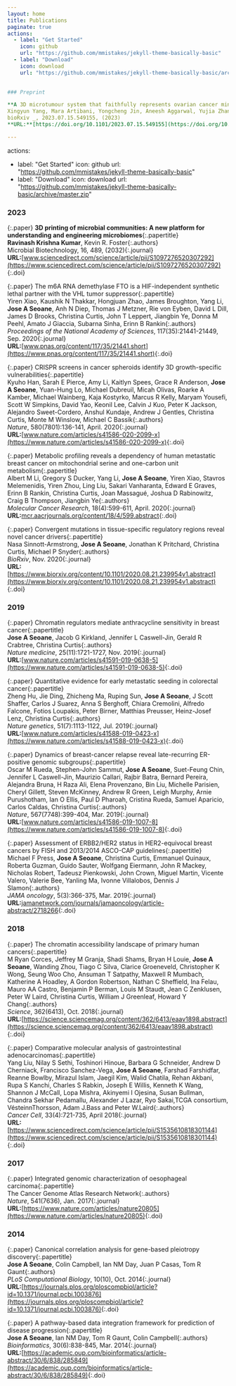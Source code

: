 ```yaml
---
layout: home
title: Publications
paginate: true
actions:
  - label: "Get Started"
    icon: github
    url: "https://github.com/mmistakes/jekyll-theme-basically-basic"
  - label: "Download"
    icon: download
    url: "https://github.com/mmistakes/jekyll-theme-basically-basic/archive/master.zip"
    

### Preprint

**A 3D microtumour system that faithfully represents ovarian cancer minimal residual disease**
Xingyun Yang, Mara Artibani, Yongcheng Jin, Aneesh Aggarwal, Yujia Zhang, Sandra Muñoz-Galvan, Ellina Mikhailova, Lena Rai, Nobina Mukherjee, **Ravinash Krishna Kumar**, Ashwag Albukhari, Linna Zhou, Ahmed Ashour Ahmed, Hagan Bayley<br>
bioRxiv _, 2023.07.15.549155, (2023) 
**URL:**[https://doi.org/10.1101/2023.07.15.549155](https://doi.org/10.1101/2023.07.15.549155)

---
```


actions:
  - label: "Get Started"
    icon: github
    url: "https://github.com/mmistakes/jekyll-theme-basically-basic"
  - label: "Download"
    icon: download
    url: "https://github.com/mmistakes/jekyll-theme-basically-basic/archive/master.zip"



### 2023

{:.paper}
<span>**3D printing of microbial communities: A new platform for understanding and engineering microbiomes**</span>{:.papertitle}  
<span>**Ravinash Krishna Kumar**, Kevin R. Foster</span>{:.authors}<br>
<span>Microbial Biotechnology, 16, 489, (2032)</span>{:.journal}  
<span>**URL:**[www.sciencedirect.com/science/article/pii/S1097276520307292](https://www.sciencedirect.com/science/article/pii/S1097276520307292)</span>{:.doi}

{:.paper}
<span>The m6A RNA demethylase FTO is a HIF-independent synthetic lethal partner with the VHL tumor suppressor</span>{:.papertitle}  
<span>Yiren Xiao, Kaushik N Thakkar, Hongjuan Zhao, James Broughton, Yang Li, **Jose A Seoane**, Anh N Diep, Thomas J Metzner, Rie von Eyben, David L Dill, James D Brooks, Christina Curtis, John T Leppert, Jiangbin Ye, Donna M Peehl, Amato J Giaccia, Subarna Sinha, Erinn B Rankin</span>{:.authors}<br>
<span>_Proceedings of the National Academy of Sciences_, 117(35):21441-21449, Sep. 2020</span>{:.journal}  
<span>**URL:**[www.pnas.org/content/117/35/21441.short](https://www.pnas.org/content/117/35/21441.short)</span>{:.doi}

{:.paper}
<span>CRISPR screens in cancer spheroids identify 3D growth-specific vulnerabilities</span>{:.papertitle}  
<span>Kyuho Han, Sarah E Pierce, Amy Li, Kaitlyn Spees, Grace R Anderson, **Jose A Seoane**, Yuan-Hung Lo, Michael Dubreuil, Micah Olivas, Roarke A Kamber, Michael Wainberg, Kaja Kostyrko, Marcus R Kelly, Maryam Yousefi, Scott W Simpkins, David Yao, Keonil Lee, Calvin J Kuo, Peter K Jackson, Alejandro Sweet-Cordero, Anshul Kundaje, Andrew J Gentles, Christina Curtis, Monte M Winslow, Michael C Bassik</span>{:.authors}<br>
<span>_Nature_, 580(7801):136-141, April. 2020</span>{:.journal}  
<span>**URL:**[www.nature.com/articles/s41586-020-2099-x](https://www.nature.com/articles/s41586-020-2099-x)</span>{:.doi}

{:.paper}
<span>Metabolic profiling reveals a dependency of human metastatic breast cancer on mitochondrial serine and one-carbon unit metabolism</span>{:.papertitle}  
<span>Albert M Li, Gregory S Ducker, Yang Li, **Jose A Seoane**, Yiren Xiao, Stavros Melemenidis, Yiren Zhou, Ling Liu, Sakari Vanharanta, Edward E Graves, Erinn B Rankin, Christina Curtis, Joan Massagué, Joshua D Rabinowitz, Craig B Thompson, Jiangbin Ye</span>{:.authors}<br>
<span>_Molecular Cancer Research_, 18(4):599-611, April. 2020</span>{:.journal}  
<span>**URL:**[mcr.aacrjournals.org/content/18/4/599.abstract](https://mcr.aacrjournals.org/content/18/4/599.abstract)</span>{:.doi}

{:.paper}
<span>Convergent mutations in tissue-specific regulatory regions reveal novel cancer drivers</span>{:.papertitle}  
<span>Nasa Sinnott-Armstrong, **Jose A Seoane**, Jonathan K Pritchard, Christina Curtis, Michael P Snyder</span>{:.authors}<br>
<span>_BioRxiv_,  Nov. 2020</span>{:.journal}  
<span>**URL:**[https://www.biorxiv.org/content/10.1101/2020.08.21.239954v1.abstract](https://www.biorxiv.org/content/10.1101/2020.08.21.239954v1.abstract)</span>{:.doi}

### 2019

{:.paper}
<span>Chromatin regulators mediate anthracycline sensitivity in breast cancer</span>{:.papertitle}  
<span>**Jose A Seoane**, Jacob G Kirkland, Jennifer L Caswell-Jin, Gerald R Crabtree, Christina Curtis</span>{:.authors}<br>
<span>_Nature medicine_, 25(11):1721-1727, Nov. 2019</span>{:.journal}  
<span>**URL:**[www.nature.com/articles/s41591-019-0638-5](https://www.nature.com/articles/s41591-019-0638-5)</span>{:.doi}

{:.paper}
<span>Quantitative evidence for early metastatic seeding in colorectal cancer</span>{:.papertitle}  
<span>Zheng Hu, Jie Ding, Zhicheng Ma, Ruping Sun, **Jose A Seoane**, J Scott Shaffer, Carlos J Suarez, Anna S Berghoff, Chiara Cremolini, Alfredo Falcone, Fotios Loupakis, Peter Birner, Matthias Preusser, Heinz-Josef Lenz, Christina Curtis</span>{:.authors}<br>
<span>_Nature genetics_, 51(7):1113-1122, Jul. 2019</span>{:.journal}  
<span>**URL:**[www.nature.com/articles/s41588-019-0423-x](https://www.nature.com/articles/s41588-019-0423-x)</span>{:.doi}

{:.paper}
<span>Dynamics of breast-cancer relapse reveal late-recurring ER-positive genomic subgroups</span>{:.papertitle}  
<span>Oscar M Rueda, Stephen-John Sammut, **Jose A Seoane**, Suet-Feung Chin, Jennifer L Caswell-Jin, Maurizio Callari, Rajbir Batra, Bernard Pereira, Alejandra Bruna, H Raza Ali, Elena Provenzano, Bin Liu, Michelle Parisien, Cheryl Gillett, Steven McKinney, Andrew R Green, Leigh Murphy, Arnie Purushotham, Ian O Ellis, Paul D Pharoah, Cristina Rueda, Samuel Aparicio, Carlos Caldas, Christina Curtis</span>{:.authors}<br>
<span>_Nature_, 567(7748):399-404, Mar. 2019</span>{:.journal}  
<span>**URL:**[www.nature.com/articles/s41586-019-1007-8](https://www.nature.com/articles/s41586-019-1007-8)</span>{:.doi}

{:.paper}
<span>Assessment of ERBB2/HER2 status in HER2-equivocal breast cancers by FISH and 2013/2014 ASCO-CAP guidelines</span>{:.papertitle}  
<span>Michael F Press, **Jose A Seoane**, Christina Curtis, Emmanuel Quinaux, Roberta Guzman, Guido Sauter, Wolfgang Eiermann, John R Mackey, Nicholas Robert, Tadeusz Pienkowski, John Crown, Miguel Martin, Vicente Valero, Valerie Bee, Yanling Ma, Ivonne Villalobos, Dennis J Slamon</span>{:.authors}<br>
<span>_JAMA oncology_, 5(3):366-375, Mar. 2019</span>{:.journal}  
<span>**URL:**[jamanetwork.com/journals/jamaoncology/article-abstract/2718266](https://jamanetwork.com/journals/jamaoncology/article-abstract/2718266)</span>{:.doi}

### 2018

{:.paper}
<span>The chromatin accessibility landscape of primary human cancers</span>{:.papertitle}  
<span>M Ryan Corces, Jeffrey M Granja, Shadi Shams, Bryan H Louie, **Jose A Seoane**, Wanding Zhou, Tiago C Silva, Clarice Groeneveld, Christopher K Wong, Seung Woo Cho, Ansuman T Satpathy, Maxwell R Mumbach, Katherine A Hoadley, A Gordon Robertson, Nathan C Sheffield, Ina Felau, Mauro AA Castro, Benjamin P Berman, Louis M Staudt, Jean C Zenklusen, Peter W Laird, Christina Curtis, William J Greenleaf, Howard Y Chang</span>{:.authors}<br>
<span>_Science_, 362(6413), Oct. 2018</span>{:.journal}  
<span>**URL:**[https://science.sciencemag.org/content/362/6413/eaav1898.abstract](https://science.sciencemag.org/content/362/6413/eaav1898.abstract)</span>{:.doi}

{:.paper}
<span>Comparative molecular analysis of gastrointestinal adenocarcinomas</span>{:.papertitle}  
<span>Yang Liu, Nilay S Sethi, Toshinori Hinoue, Barbara G Schneider, Andrew D Cherniack, Francisco Sanchez-Vega, **Jose A Seoane**, Farshad Farshidfar, Reanne Bowlby, Mirazul Islam, Jaegil Kim, Walid Chatila, Rehan Akbani, Rupa S Kanchi, Charles S Rabkin, Joseph E Willis, Kenneth K Wang, Shannon J McCall, Lopa Mishra, Akinyemi I Ojesina, Susan Bullman, Chandra Sekhar Pedamallu, Alexander J Lazar, Ryo Sakai,TCGA consortium, VésteinnThorsson, Adam J.Bass and Peter W.Laird</span>{:.authors}<br>
<span>_Cancer Cell_, 33(4):721-735, April 2018</span>{:.journal}  
<span>**URL:**[https://www.sciencedirect.com/science/article/pii/S1535610818301144](https://www.sciencedirect.com/science/article/pii/S1535610818301144)</span>{:.doi}

### 2017

{:.paper}
<span>Integrated genomic characterization of oesophageal carcinoma</span>{:.papertitle}  
<span>The Cancer Genome Atlas Research Network</span>{:.authors}<br>
<span>_Nature_, 541(7636), Jan. 2017</span>{:.journal}  
<span>**URL:**[https://www.nature.com/articles/nature20805](https://www.nature.com/articles/nature20805)</span>{:.doi}

### 2014

{:.paper}
<span>Canonical correlation analysis for gene-based pleiotropy discovery</span>{:.papertitle}  
<span>**Jose A Seoane**, Colin Campbell, Ian NM Day, Juan P Casas, Tom R Gaunt</span>{:.authors}<br>
<span>_PLoS Computational Biology_, 10(10), Oct. 2014</span>{:.journal}  
<span>**URL:**[https://journals.plos.org/ploscompbiol/article?id=10.1371/journal.pcbi.1003876](https://journals.plos.org/ploscompbiol/article?id=10.1371/journal.pcbi.1003876)</span>{:.doi}

{:.paper}
<span>A pathway-based data integration framework for prediction of disease progression</span>{:.papertitle}  
<span>**Jose A Seoane**, Ian NM Day, Tom R Gaunt, Colin Campbell</span>{:.authors}<br>
<span>_Bioinformatics_, 30(6):838-845, Mar. 2014</span>{:.journal}  
<span>**URL:**[https://academic.oup.com/bioinformatics/article-abstract/30/6/838/285849](https://academic.oup.com/bioinformatics/article-abstract/30/6/838/285849)</span>{:.doi}





